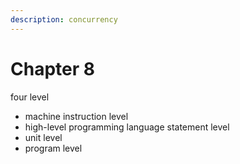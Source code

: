 ```yaml
---
description: concurrency
---
```


# Chapter 8

four level

* machine instruction level
* high-level programming language statement level
* unit level
* program level

